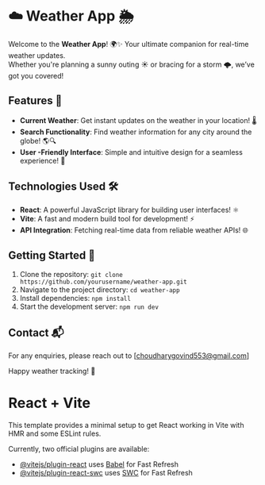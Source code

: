 # ☁️ Weather App 🌦️

Welcome to the **Weather App**! 🌍✨ Your ultimate companion for real-time weather updates.<br>
Whether you're planning a sunny outing ☀️ or bracing for a storm 🌩️, we’ve got you covered!

## Features 🚀
- **Current Weather**: Get instant updates on the weather in your location! 🌡️
- **Search Functionality**: Find weather information for any city around the globe! 🌎🔍
- **User -Friendly Interface**: Simple and intuitive design for a seamless experience! 🎨

## Technologies Used 🛠️
- **React**: A powerful JavaScript library for building user interfaces! ⚛️
- **Vite**: A fast and modern build tool for development! ⚡
- **API Integration**: Fetching real-time data from reliable weather APIs! 🌐

## Getting Started 🏁
1. Clone the repository: `git clone https://github.com/yourusername/weather-app.git`
2. Navigate to the project directory: `cd weather-app`
3. Install dependencies: `npm install`
4. Start the development server: `npm run dev`

## Contact 📬
For any enquiries, please reach out to [choudharygovind553@gmail.com]

Happy weather tracking! 🌈

# React + Vite

This template provides a minimal setup to get React working in Vite with HMR and some ESLint rules.

Currently, two official plugins are available:

- [@vitejs/plugin-react](https://github.com/vitejs/vite-plugin-react/blob/main/packages/plugin-react/README.md) uses [Babel](https://babeljs.io/) for Fast Refresh
- [@vitejs/plugin-react-swc](https://github.com/vitejs/vite-plugin-react-swc) uses [SWC](https://swc.rs/) for Fast Refresh

